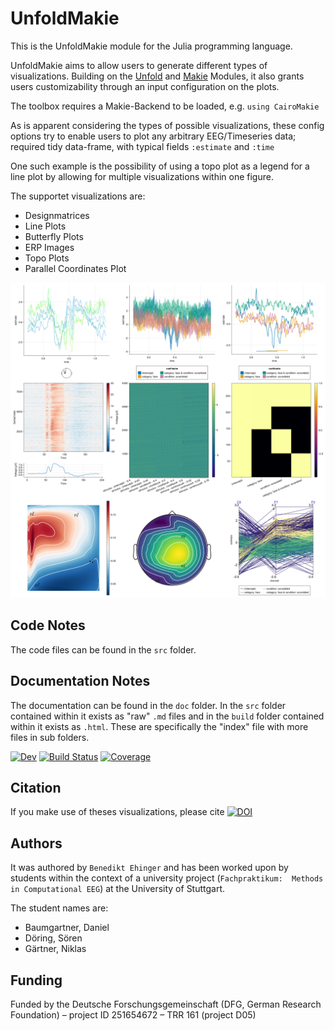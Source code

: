 # UnfoldMakie


This is the UnfoldMakie module for the Julia programming language.

UnfoldMakie aims to allow users to generate different types of visualizations. 
Building on the [Unfold](https://github.com/unfoldtoolbox/unfold.jl/) and [Makie](https://makie.juliaplots.org/stable/) Modules, it also grants users customizability through an input configuration on the plots.


The toolbox requires a Makie-Backend to be loaded, e.g. `using CairoMakie`

As is apparent considering the types of possible visualizations, these config options try to enable users to plot any arbitrary EEG/Timeseries data; required tidy data-frame, with typical fields `:estimate` and `:time`

One such example is the possibility of using a topo plot as a legend for a line plot by allowing for multiple visualizations within one figure.

The supportet visualizations are:

- Designmatrices
- Line Plots
- Butterfly Plots
- ERP Images
- Topo Plots
- Parallel Coordinates Plot

![Coordinated Multiple Views](docs/src/images/every_plot.png)

## Code Notes

The code files can be found in the `src` folder.

## Documentation Notes

The documentation can be found in the `doc` folder.
In the `src` folder contained within it exists as "raw" `.md` files and in the `build` folder contained within it exists as `.html`.
These are specifically the "index" file with more files in sub folders.


[![Dev](https://img.shields.io/badge/docs-dev-blue.svg)](https://unfoldtoolbox.github.io/UnfoldMakie.jl/dev)
[![Build Status](https://github.com/unfoldtoolbox/UnfoldMakie.jl/workflows/CI/badge.svg)](https://github.com/unfoldtoolbox/UnfoldMakie.jl/actions)
[![Coverage](https://codecov.io/gh/behinger/UnfoldMakie.jl/branch/master/graph/badge.svg)](https://codecov.io/gh/behinger/UnfoldMakie.jl)


## Citation
If you make use of theses visualizations, please cite [![DOI](https://zenodo.org/badge/DOI/10.5281/zenodo.6531996.svg)](https://doi.org/10.5281/zenodo.6531996)

## Authors

It was authored by `Benedikt Ehinger` and has been worked upon by students within the context of a university project (`Fachpraktikum:  Methods in Computational EEG`) at the University of Stuttgart.

The student names are:
- Baumgartner, Daniel
- Döring, Sören
- Gärtner, Niklas

## Funding
Funded by the Deutsche Forschungsgemeinschaft (DFG, German Research Foundation) – project ID 251654672 – TRR 161 (project D05)
